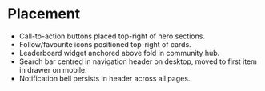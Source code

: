 # Placement

- Call-to-action buttons placed top-right of hero sections.
- Follow/favourite icons positioned top-right of cards.
- Leaderboard widget anchored above fold in community hub.
- Search bar centred in navigation header on desktop, moved to first item in drawer on mobile.
- Notification bell persists in header across all pages.
